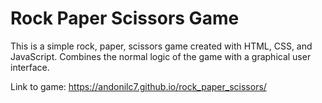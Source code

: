 # Rock Paper Scissors Game

This is a simple rock, paper, scissors game created with HTML, CSS, and JavaScript. Combines the normal logic of the game with a graphical user interface.

Link to game: https://andonilc7.github.io/rock_paper_scissors/
